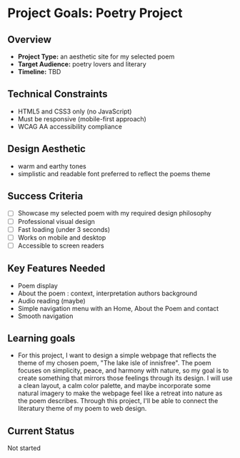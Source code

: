 # Project Goals: Poetry Project

## Overview
- **Project Type:** an aesthetic site for my selected poem 
- **Target Audience:** poetry lovers and literary 
- **Timeline:** TBD

## Technical Constraints
- HTML5 and CSS3 only (no JavaScript)
- Must be responsive (mobile-first approach)
- WCAG AA accessibility compliance

## Design Aesthetic 
- warm and earthy tones 
- simplistic and readable font preferred to reflect the poems theme

## Success Criteria
- [ ] Showcase my selected poem with my required design philosophy 
- [ ] Professional visual design
- [ ] Fast loading (under 3 seconds)
- [ ] Works on mobile and desktop
- [ ] Accessible to screen readers

## Key Features Needed
- Poem display
- About the poem : context, interpretation authors background
- Audio reading (maybe)
- Simple navigation menu with an Home, About the Poem and contact 
- Smooth navigation

## Learning goals
- For this project, I want to design a simple webpage that reflects the theme of my chosen poem, "The lake isle of innisfree". The poem focuses on simplicity, peace, and harmony with nature, so my goal is to create something that mirrors those feelings through its design. I will use a clean layout, a calm color palette, and maybe incorporate some natural imagery to make the webpage feel like a retreat into nature as the poem describes. Through this project, I'll be able to connect the literatury theme of my poem to web design. 

## Current Status
Not started 